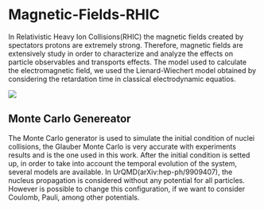 # Magnetic-Fields-RHIC
In Relativistic Heavy Ion Collisions(RHIC) the magnetic fields created by spectators protons are extremely strong. Therefore, magnetic fields are extensively study in order to characterize and analyze the effects on particle observables and transports effects. The model used to calculate the electromagnetic field, we used the Lienard-Wiechert model obtained by considering the retardation time in classical electrodynamic equatios. 


<img src="https://render.githubusercontent.com/render/math?math=%0A%20%20%20%5Cbegin%7Bequation%7D%0A%20%20%20e%5Cmathbf%7BB%7D(%5Cmathbf%7Br%7D%2Ct)%3D%5Calpha%20%0A%5Cfrac%7B%5Cmathbf%7Bv%7D%5Ctimes%20%5Cmathbf%7BR%7D%20(%201-v%5E%7B2%7D)%7D%20%7B%20%20R%5E%7B3%7D(1-%5Cfrac%7B(%7C%5Cmathbf%7BR%7D%5Ctimes%5Cmathbf%7Bv%7D%7C)%5E%7B2%7D%7D%7BR%5E%7B2%7D%7D)%5E%7B3%2F2%7D%20%20%7D%20%20%20%5Cqquad%20%20%20%20e%5Cmathbf%7BE%7D(%5Cmathbf%7Br%7D%2Ct)%3D%5Calpha%20%0A%5Cfrac%7B%5Cmathbf%7BR%7D%20(%201-v%5E%7B2%7D)%7D%20%7B%20R%5E%7B3%7D(1-%5Cfrac%7B(%7C%5Cmathbf%7BR%7D%5Ctimes%5Cmathbf%7Bv%7D%7C)%5E%7B2%7D%7D%7BR%5E%7B2%7D%7D)%5E%7B3%2F2%7D%20%20%7D%20%20%20%20%0A%20%20%5Cend%7Bequation%7D">

## Monte Carlo Genereator
The Monte Carlo generator is used to simulate the initial condition of nuclei collisions, the Glauber Monte Carlo is very accurate with experiments results and is the one used in this work. After the initial condition is setted up, in order to take into account the temporal evolution of the system, several models are available. In UrQMD(arXiv:hep-ph/9909407), the nucleus propagation is considered without any potential for all particles. However is possible to change this configuration, if we want to consider Coulomb, Pauli, among other potentials. 
